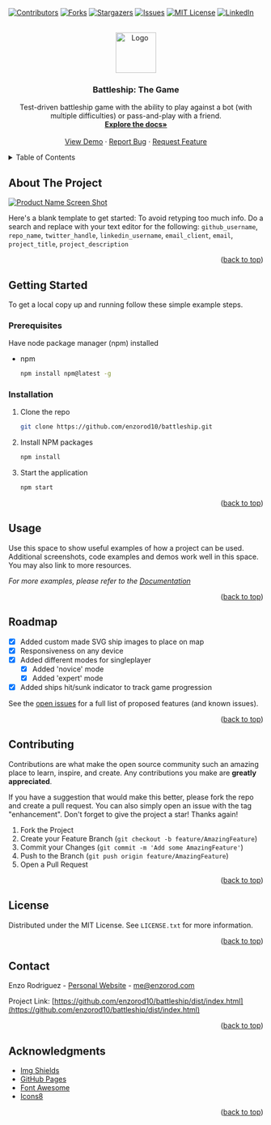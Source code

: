<a name="readme-top"></a>

[![Contributors][contributors-shield]][contributors-url]
[![Forks][forks-shield]][forks-url]
[![Stargazers][stars-shield]][stars-url]
[![Issues][issues-shield]][issues-url]
[![MIT License][license-shield]][license-url]
[![LinkedIn][linkedin-shield]][linkedin-url]

<!-- PROJECT LOGO -->
<br />
<div align="center">
  <a href="https://github.com/enzorod10/battleship">
    <img src="images/logo.png" alt="Logo" width="80" height="80">
  </a>

<h3 align="center">Battleship: The Game</h3>

  <p align="center">
    Test-driven battleship game with the ability to play against a bot (with multiple difficulties) or pass-and-play with a friend.
    <br />
    <a href="https://github.com/enzorod10/battleship"><strong>Explore the docs»</strong></a>
    <br />
    <br />
    <a href="https://enzorod10.github.io/battleship/dist/index.html">View Demo</a>
    ·
    <a href="https://github.com/enzorod10/battleship/issues">Report Bug</a>
    ·
    <a href="https://github.com/enzorod10/battleship/issues">Request Feature</a>
  </p>
</div>

<!-- TABLE OF CONTENTS -->
<details>
  <summary>Table of Contents</summary>
  <ol>
    <li>
      <a href="#about-the-project">About The Project</a>
    </li>
    <li>
      <a href="#getting-started">Getting Started</a>
      <ul>
        <li><a href="#prerequisites">Prerequisites</a></li>
        <li><a href="#installation">Installation</a></li>
      </ul>
    </li>
    <li><a href="#usage">Usage</a></li>
    <li><a href="#roadmap">Roadmap</a></li>
    <li><a href="#contributing">Contributing</a></li>
    <li><a href="#license">License</a></li>
    <li><a href="#contact">Contact</a></li>
    <li><a href="#acknowledgments">Acknowledgments</a></li>
  </ol>
</details>



<!-- ABOUT THE PROJECT -->
## About The Project

[![Product Name Screen Shot][product-screenshot]](https://example.com)

Here's a blank template to get started: To avoid retyping too much info. Do a search and replace with your text editor for the following: `github_username`, `repo_name`, `twitter_handle`, `linkedin_username`, `email_client`, `email`, `project_title`, `project_description`

<p align="right">(<a href="#readme-top">back to top</a>)</p>


<!-- GETTING STARTED -->
## Getting Started

To get a local copy up and running follow these simple example steps.

### Prerequisites

Have node package manager (npm) installed
* npm
  ```sh
  npm install npm@latest -g
  ```

### Installation

1. Clone the repo
   ```sh
   git clone https://github.com/enzorod10/battleship.git
   ```
2. Install NPM packages
   ```sh
   npm install
   ```
3. Start the application
   ```sh
   npm start
   ```

<p align="right">(<a href="#readme-top">back to top</a>)</p>



<!-- USAGE EXAMPLES -->
## Usage

Use this space to show useful examples of how a project can be used. Additional screenshots, code examples and demos work well in this space. You may also link to more resources.

_For more examples, please refer to the [Documentation](https://github.com/enzorod10/battleship.git)_

<p align="right">(<a href="#readme-top">back to top</a>)</p>



<!-- ROADMAP -->
## Roadmap

- [x] Added custom made SVG ship images to place on map
- [x] Responsiveness on any device
- [x] Added different modes for singleplayer
  - [x] Added 'novice' mode
  - [x] Added 'expert' mode
- [x] Added ships hit/sunk indicator to track game progression

See the [open issues](https://github.com/enzorod10/battleship/issues) for a full list of proposed features (and known issues).

<p align="right">(<a href="#readme-top">back to top</a>)</p>



<!-- CONTRIBUTING -->
## Contributing

Contributions are what make the open source community such an amazing place to learn, inspire, and create. Any contributions you make are **greatly appreciated**.

If you have a suggestion that would make this better, please fork the repo and create a pull request. You can also simply open an issue with the tag "enhancement".
Don't forget to give the project a star! Thanks again!

1. Fork the Project
2. Create your Feature Branch (`git checkout -b feature/AmazingFeature`)
3. Commit your Changes (`git commit -m 'Add some AmazingFeature'`)
4. Push to the Branch (`git push origin feature/AmazingFeature`)
5. Open a Pull Request

<p align="right">(<a href="#readme-top">back to top</a>)</p>



<!-- LICENSE -->
## License

Distributed under the MIT License. See `LICENSE.txt` for more information.

<p align="right">(<a href="#readme-top">back to top</a>)</p>



<!-- CONTACT -->
## Contact

Enzo Rodriguez - [Personal Website](https://enzorod.com) - me@enzorod.com

Project Link: [https://github.com/enzorod10/battleship/dist/index.html](https://github.com/enzorod10/battleship/dist/index.html)

<p align="right">(<a href="#readme-top">back to top</a>)</p>



<!-- ACKNOWLEDGMENTS -->
## Acknowledgments

* [Img Shields](https://shields.io)
* [GitHub Pages](https://pages.github.com)
* [Font Awesome](https://fontawesome.com)
* [Icons8](https://icons8.com/)

<p align="right">(<a href="#readme-top">back to top</a>)</p>



<!-- MARKDOWN LINKS & IMAGES -->
<!-- https://www.markdownguide.org/basic-syntax/#reference-style-links -->
[contributors-shield]: https://img.shields.io/github/contributors/enzorod10/battleship.svg?style=for-the-badge
[contributors-url]: https://github.com/enzorod10/battleship/graphs/contributors
[forks-shield]: https://img.shields.io/github/forks/enzorod10/battleship.svg?style=for-the-badge
[forks-url]: https://github.com/enzorod10/battleship/network/members
[stars-shield]: https://img.shields.io/github/stars/enzorod10/battleship.svg?style=for-the-badge
[stars-url]: https://github.com/enzorod10/battleship/stargazers
[issues-shield]: https://img.shields.io/github/issues/enzorod10/battleship.svg?style=for-the-badge
[issues-url]: https://github.com/enzorod10/battleship/issues
[license-shield]: https://img.shields.io/github/license/enzorod10/battleship.svg?style=for-the-badge
[license-url]: https://github.com/enzorod10/battleship/blob/main/LICENSE
[linkedin-shield]: https://img.shields.io/badge/-LinkedIn-black.svg?style=for-the-badge&logo=linkedin&colorB=555
[linkedin-url]: https://linkedin.com/in/enzo-rod
[product-screenshot]: images/screenshot.png

